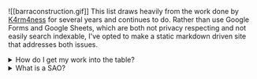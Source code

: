 
![[barraconstruction.gif]]
This list draws heavily from the work done by [K4rm4ness](https://twitter.com/K4rm4ness) for several years and continues to do. Rather than use Google Forms and Google Sheets, which are both not privacy respecting and not easily search indexable, I've opted to make a static markdown driven site that addresses both issues. 

<details>
<summary>How do I get my work into the table?</summary>

Message https://freeradical.zone/@kamenrunner

</details>
<details>
<summary>What is a SAO?</summary>

Shitty Add-On (SAO) is a printed circuit board (PCB) meant to be attached to badge-sized PCBs. For more verbose details and history of the standard, please see [Hackaday's article](https://hackaday.com/2019/03/20/introducing-the-shitty-add-on-v1-69bis-standard/)!

</details>
